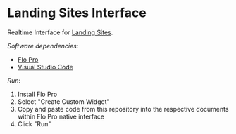 # Landing Sites Interface

Realtime Interface for [Landing Sites](https://github.com/pardeewalmsley/Landing-Sites).

*Software dependencies*:
  - [Flo Pro](https://parallel42.com/products/flow-pro?srsltid=AfmBOoqzOMG_YrHuj8qYiOvnv_U-xebOvigmFZPIgFWDFxWXUMn5o_E5)
  - [Visual Studio Code](https://code.visualstudio.com/)

*Run*:
  1. Install Flo Pro
  2. Select "Create Custom Widget"
  3. Copy and paste code from this repository into the respective documents within Flo Pro native interface
  4. Click "Run"
